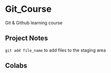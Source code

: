 # Git_Course
Git &amp; Github learning course

## Project Notes
`git add file_name` to add files to the staging area

## Colabs
